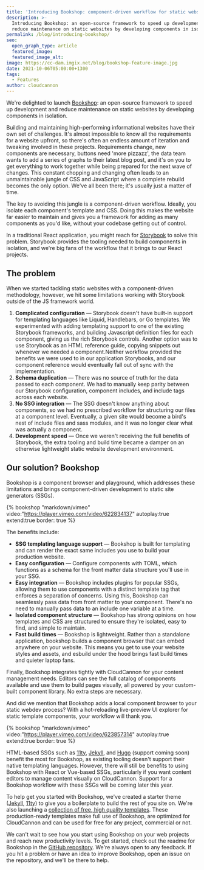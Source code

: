 ```yaml
---
title: 'Introducing Bookshop: component-driven workflow for static websites'
description: >-
  Introducing Bookshop: an open-source framework to speed up development and
  reduce maintenance on static websites by developing components in isolation.
permalink: /blog/introducing-bookshop/
seo:
  open_graph_type: article
  featured_image:
  featured_image_alt:
image: https://cc-dam.imgix.net/blog/bookshop-feature-image.jpg
date: 2021-10-06T05:00:00+1300
tags:
  - Features
author: cloudcannon
---
```

We're delighted to launch [Bookshop](https://github.com/CloudCannon/bookshop)\: an open-source framework to speed up development and reduce maintenance on static websites by developing components in isolation.

Building and maintaining high-performing informational websites have their own set of challenges. It's almost impossible to know all the requirements for a website upfront, so there's often an endless amount of iteration and tweaking involved in these projects. Requirements change, new components are necessary, buttons need 'more pizzazz', the data team wants to add a series of graphs to their latest blog post, and it's on you to get everything to work together while being prepared for the next wave of changes. This constant chopping and changing often leads to an unmaintainable jungle of CSS and JavaScript where a complete rebuild becomes the only option. We've all been there; it's usually just a matter of time.

The key to avoiding this jungle is a component-driven workflow. Ideally, you isolate each component's template and CSS. Doing this makes the website far easier to maintain and gives you a framework for adding as many components as you'd like, without your codebase getting out of control.

In a traditional React application, you might reach for [Storybook](https://storybook.js.org/) to solve this problem. Storybook provides the tooling needed to build components in isolation, and we're big fans of the workflow that it brings to our React projects.

 ## The problem

 When we started tackling static websites with a component-driven
methodology, however, we hit some limitations working with Storybook
outside of the JS framework world.

1. **Complicated configuration** — Storybook doesn't have built-in support
for templating languages like Liquid, Handlebars, or Go templates. We
experimented with adding templating support to one of the existing
Storybook frameworks, and building Javascript definition files for each
component, giving us the rich Storybook controls. Another option was to
use Storybook as an HTML reference guide, copying snippets out whenever we
needed a component.Neither workflow provided the benefits we were used to
in our application Storybooks, and our component reference would
eventually fall out of sync with the implementation.
2. **Schema duplication** — There was no source of truth for the data
passed to each component. We had to manually keep parity between our
Storybook configuration, component includes, and include tags across each
website.
3. **No SSG integration** — The SSG doesn't know anything about
components, so we had no prescribed workflow for structuring our files at
a component level. Eventually, a given site would become a bird's nest of
include files and sass modules, and it was no longer clear what was
actually a component.
4. **Development speed** — Once we weren't receiving the full benefits of
Storybook, the extra tooling and build time became a damper on an
otherwise lightweight static website development environment.

## Our solution? Bookshop

Bookshop is a component browser and playground, which addresses these
limitations and brings component-driven development to static site
generators (SSGs).

{% bookshop "markdown/vimeo" video:"https://player.vimeo.com/video/622834137" autoplay:true extend:true border: true %}

The benefits include:

* **SSG templating language support** — Bookshop is built for
templating and can render the exact same includes you use to build your
production website.
* **Easy configuration** — Configure components with TOML, which
functions as a schema for the front matter data structure you'll use in
your SSG.
* **Easy integration** — Bookshop includes plugins for popular SSGs,
allowing them to use components with a distinct template tag that enforces
a separation of concerns. Using this, Bookshop can seamlessly pass data
from front matter to your component. There's no need to manually pass data
to an include one variable at a time.
* **Isolated component structure** — Bookshop has strong opinions on
how templates and CSS are structured to ensure they're isolated, easy to
find, and simple to maintain.
* **Fast build times** — Bookshop is lightweight. Rather than a
standalone application, bookshop builds a component browser that can embed
anywhere on your website. This means you get to use your website styles
and assets, and esbuild under the hood brings fast build times and quieter
laptop fans.

Finally, Bookshop integrates tightly with CloudCannon for your content
management needs. Editors can see the full catalog of components available
and use them to build pages visually, all powered by your custom-built
component library. No extra steps are necessary.

And did we mention that Bookshop adds a local component browser to your
static webdev process? With a hot-reloading live-preview UI explorer for
static template components, your workflow will thank you.

{% bookshop "markdown/vimeo" video:"https://player.vimeo.com/video/623857314" autoplay:true extend:true border: true %}

HTML-based SSGs such as [11ty](https://www.11ty.dev/), [Jekyll](https://jekyllrb.com/), and [Hugo](https://gohugo.io/) (support coming soon)
benefit the most for Bookshop, as existing tooling doesn't support their
native templating languages. However, there will still be benefits to
using Bookshop with React or Vue-based SSGs, particularly if you want
content editors to manage content visually on CloudCannon. Support for a
Bookshop workflow with these SSGs will be coming later this year.

To help get you started with Bookshop, we've created a starter theme
([Jekyll](https://github.com/CloudCannon/jekyll-bookshop-starter),
[11ty](https://github.com/CloudCannon/eleventy-bookshop-starter)) to give
you a boilerplate to build the rest of you site on. We're also launching a
[collection of free, high quality
templates](https://github.com/CloudCannon?q=bookshop+template). These
production-ready templates make full use of Bookshop, are optimized for
CloudCannon and can be used for free for any project, commercial or not.

We can't wait to see how you start using Bookshop on your web projects and
reach new productivity levels. To get started, check out the readme for
Bookshop in the [GitHub
repository](https://github.com/CloudCannon/bookshop). We're always open to any feedback. If you hit
a problem or have an idea to improve Bookshop, open an issue on the
repository, and we'll be there to help.